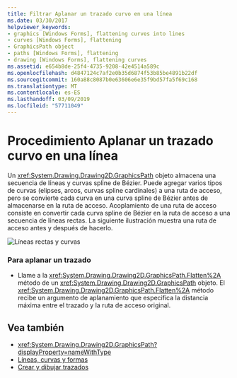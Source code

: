 ```yaml
---
title: Filtrar Aplanar un trazado curvo en una línea
ms.date: 03/30/2017
helpviewer_keywords:
- graphics [Windows Forms], flattening curves into lines
- curves [Windows Forms], flattening
- GraphicsPath object
- paths [Windows Forms], flattening
- drawing [Windows Forms], flattening curves
ms.assetid: e654b8de-25f4-4735-9208-42e4514a589c
ms.openlocfilehash: d4847124c7af2e0b35d6874f53b85be4891b22df
ms.sourcegitcommit: 160a88c8087b0e63606e6e35f9bd57fa5f69c168
ms.translationtype: MT
ms.contentlocale: es-ES
ms.lasthandoff: 03/09/2019
ms.locfileid: "57711049"
---
```

# <a name="how-to-flatten-a-curved-path-into-a-line"></a>Procedimiento Aplanar un trazado curvo en una línea
Un <xref:System.Drawing.Drawing2D.GraphicsPath> objeto almacena una secuencia de líneas y curvas spline de Bézier. Puede agregar varios tipos de curvas (elipses, arcos, curvas spline cardinales) a una ruta de acceso, pero se convierte cada curva en una curva spline de Bézier antes de almacenarse en la ruta de acceso. Acoplamiento de una ruta de acceso consiste en convertir cada curva spline de Bézier en la ruta de acceso a una secuencia de líneas rectas. La siguiente ilustración muestra una ruta de acceso antes y después de hacerlo.  
  
 ![Líneas rectas y curvas](./media/aboutgdip02-art32a.gif "AboutGdip02_Art32A")  
  
### <a name="to-flatten-a-path"></a>Para aplanar un trazado  
  
-   Llame a la <xref:System.Drawing.Drawing2D.GraphicsPath.Flatten%2A> método de un <xref:System.Drawing.Drawing2D.GraphicsPath> objeto. El <xref:System.Drawing.Drawing2D.GraphicsPath.Flatten%2A> método recibe un argumento de aplanamiento que especifica la distancia máxima entre el trazado y la ruta de acceso original.  
  
## <a name="see-also"></a>Vea también
- <xref:System.Drawing.Drawing2D.GraphicsPath?displayProperty=nameWithType>
- [Líneas, curvas y formas](lines-curves-and-shapes.md)
- [Crear y dibujar trazados](constructing-and-drawing-paths.md)
